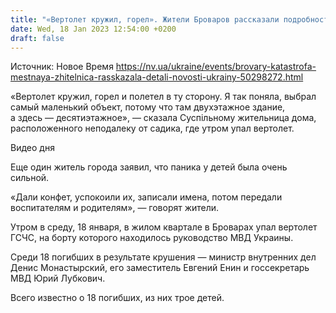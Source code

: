 ```yaml
---
title: "«Вертолет кружил, горел». Жители Броваров рассказали подробности авиакатастрофы, в которой погибло руководство МВД и дети"
date: Wed, 18 Jan 2023 12:54:00 +0200
draft: false
---
```

Источник: Новое Время https://nv.ua/ukraine/events/brovary-katastrofa-mestnaya-zhitelnica-rasskazala-detali-novosti-ukrainy-50298272.html


«Вертолет кружил, горел и полетел в ту сторону. Я так поняла, выбрал самый маленький объект, потому что там двухэтажное здание, а здесь — десятиэтажное», — сказала Суспільному жительница дома, расположенного неподалеку от садика, где утром упал вертолет.

  Видео дня   

Еще один житель города заявил, что паника у детей была очень сильной.

 «Дали конфет, успокоили их, записали имена, потом передали воспитателям и родителям», — говорят жители.

Утром в среду, 18 января, в жилом квартале в Броварах упал вертолет ГСЧС, на борту которого находилось руководство МВД Украины.

Среди 18 погибших в результате крушения — министр внутренних дел Денис Монастырский, его заместитель Евгений Енин и госсекретарь МВД Юрий Лубкович.

Всего известно о 18 погибших, из них трое детей.
